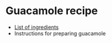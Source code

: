  # Guacamole recipe
 
 - [List of ingredients](ingredients.md)
 - Instructions for preparing guacamole
